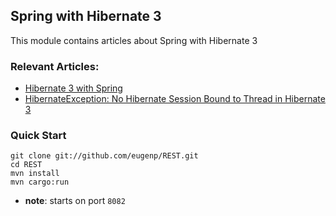 ## Spring with Hibernate 3

This module contains articles about Spring with Hibernate 3

### Relevant Articles: 

- [Hibernate 3 with Spring](https://github.com/tomlxq/tutorials/hibernate3-spring)
- [HibernateException: No Hibernate Session Bound to Thread in Hibernate 3](https://github.com/tomlxq/tutorials/no-hibernate-session-bound-to-thread-exception)

### Quick Start

```
git clone git://github.com/eugenp/REST.git
cd REST
mvn install
mvn cargo:run
```

- **note**: starts on port `8082`
